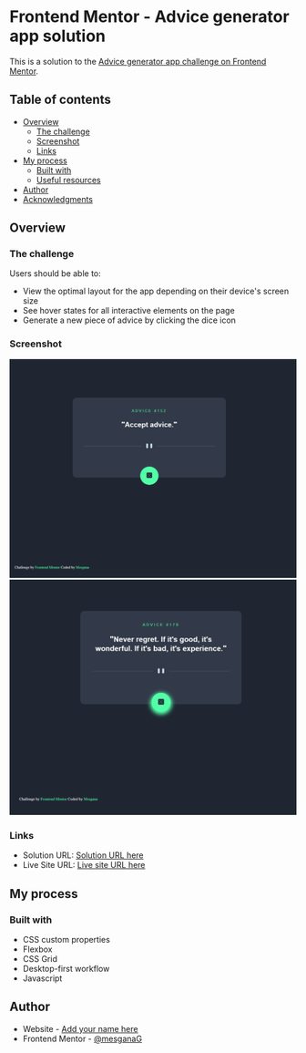 # Frontend Mentor - Advice generator app solution

This is a solution to the [Advice generator app challenge on Frontend Mentor](https://www.frontendmentor.io/challenges/advice-generator-app-QdUG-13db).

## Table of contents

- [Overview](#overview)
  - [The challenge](#the-challenge)
  - [Screenshot](#screenshot)
  - [Links](#links)
- [My process](#my-process)
  - [Built with](#built-with)
  - [Useful resources](#useful-resources)
- [Author](#author)
- [Acknowledgments](#acknowledgments)

## Overview

### The challenge

Users should be able to:

- View the optimal layout for the app depending on their device's screen size
- See hover states for all interactive elements on the page
- Generate a new piece of advice by clicking the dice icon

### Screenshot

![](/images/Screenshot%202023-06-25%20160836.png)
![](/images/Screenshot%202023-06-25%20160858.png)

### Links

- Solution URL: [Solution URL here](https://github.com/mesganaG/advice-generator-app.git)
- Live Site URL: [Live site URL here](https://your-live-site-url.com)

## My process

### Built with

- CSS custom properties
- Flexbox
- CSS Grid
- Desktop-first workflow
- Javascript

## Author

- Website - [Add your name here](https://www.your-site.com)
- Frontend Mentor - [@mesganaG](https://www.frontendmentor.io/profile/mesganaG)
